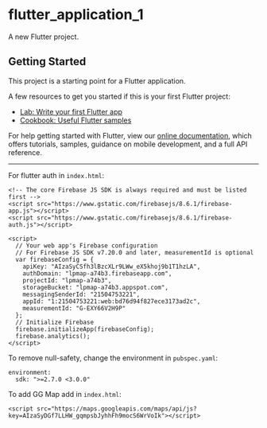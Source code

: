 # flutter_application_1

A new Flutter project.

## Getting Started

This project is a starting point for a Flutter application.

A few resources to get you started if this is your first Flutter project:

- [Lab: Write your first Flutter app](https://flutter.dev/docs/get-started/codelab)
- [Cookbook: Useful Flutter samples](https://flutter.dev/docs/cookbook)

For help getting started with Flutter, view our
[online documentation](https://flutter.dev/docs), which offers tutorials,
samples, guidance on mobile development, and a full API reference.

-------------------------------------------------------------------------------------------------------

For flutter auth in `index.html`:
```
<!-- The core Firebase JS SDK is always required and must be listed first -->
<script src="https://www.gstatic.com/firebasejs/8.6.1/firebase-app.js"></script>
<script src="https://www.gstatic.com/firebasejs/8.6.1/firebase-auth.js"></script>

<script>
  // Your web app's Firebase configuration
  // For Firebase JS SDK v7.20.0 and later, measurementId is optional
  var firebaseConfig = {
    apiKey: "AIzaSyCSfh3lBzcXLr9LWw_eX5khoj9b1T1hzLA",
    authDomain: "lpmap-a74b3.firebaseapp.com",
    projectId: "lpmap-a74b3",
    storageBucket: "lpmap-a74b3.appspot.com",
    messagingSenderId: "21504753221",
    appId: "1:21504753221:web:bd76d94f827ece3173ad2c",
    measurementId: "G-EXY66V2H9P"
  };
  // Initialize Firebase
  firebase.initializeApp(firebaseConfig);
  firebase.analytics();
</script>
```

To remove null-safety, change the environment in `pubspec.yaml`:
```
environment:
  sdk: ">=2.7.0 <3.0.0"
```

To add GG Map add in `index.html`:
```
<script src="https://maps.googleapis.com/maps/api/js?key=AIzaSyDGf7LLHW_gqmpsbJyhhFh9mocS6WrVoIk"></script>
```
